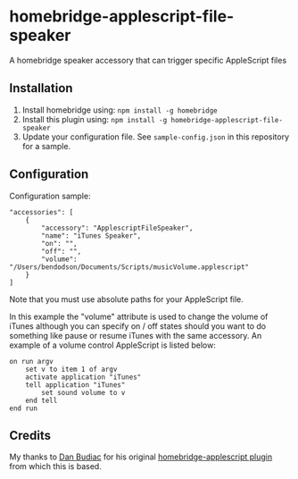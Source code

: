 # homebridge-applescript-file-speaker

A homebridge speaker accessory that can trigger specific AppleScript files


## Installation

1. Install homebridge using: `npm install -g homebridge`
2. Install this plugin using: `npm install -g homebridge-applescript-file-speaker`
3. Update your configuration file. See `sample-config.json` in this repository for a sample.


## Configuration

Configuration sample:

```
"accessories": [
    {
        "accessory": "ApplescriptFileSpeaker",
        "name": "iTunes Speaker",
        "on": "",
        "off": "",
        "volume": "/Users/bendodson/Documents/Scripts/musicVolume.applescript"
    }
]
```
Note that you must use absolute paths for your AppleScript file.

In this example the "volume" attribute is used to change the volume of iTunes although you can specify on / off states should you want to do something like pause or resume iTunes with the same accessory. An example of a volume control AppleScript is listed below:

```
on run argv
    set v to item 1 of argv
    activate application "iTunes"
    tell application "iTunes"
        set sound volume to v
    end tell
end run
```

## Credits

My thanks to [Dan Budiac](https://github.com/dansays/) for his original [homebridge-applescript plugin](https://github.com/dansays/homebridge-applescript) from which this is based.
